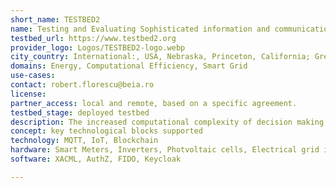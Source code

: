 ```yaml
---
short_name: TESTBED2
name: Testing and Evaluating Sophisticated information and communication Technologies for enaBling scalablE smart griD Deployment
testbed_url: https://www.testbed2.org
provider_logo: Logos/TESTBED2-logo.webp
city_country: International:, USA, Nebraska, Princeton, California; Greece, Marousi; UK, Durham, Newcastle, Edinburgh; France, Paris; Germany, Tuebingen; Austria, Klagenfurt; Netherlands, Haarlem; Romania, Bucharest; Switzerland, Poidoux; China, Beijing, Nanjing, Guangzhou
domains: Energy, Computational Efficiency, Smart Grid
use-cases: 
contact: robert.florescu@beia.ro
license: 
partner_access: local and remote, based on a specific agreement.
testbed_stage: deployed testbed
description: The increased computational complexity of decision making in extensive smart grid networks and limited performance 
concept: key technological blocks supported 
technology: MQTT, IoT, Blockchain
hardware: Smart Meters, Inverters, Photvoltaic cells, Electrical grid infrastructure, FIDO
software: XACML, AuthZ, FIDO, Keycloak

---
```

